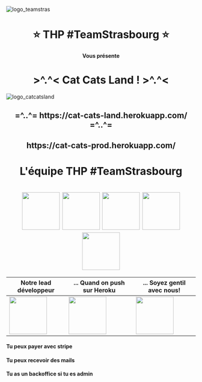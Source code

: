 ![logo_teamstras](https://user-images.githubusercontent.com/43214794/53975952-4aad6e80-4106-11e9-8771-faf25161916c.png)


<h1 align="center"> ⭐️ THP #TeamStrasbourg ⭐️ </h1>
<h4 align="center"> Vous présente </h4>
<h1 align="center"> >^.^< Cat Cats Land ! >^.^< </h1>

![logo_catcatsland](https://user-images.githubusercontent.com/43214794/53976084-95c78180-4106-11e9-8010-77510106d4c9.png)

<h2 align="center"> =^..^=  https://cat-cats-land.herokuapp.com/  =^..^= </h2>
<h2 align="center"> https://cat-cats-prod.herokuapp.com/ </h2>

<h1 align="center"> L'équipe THP #TeamStrasbourg </h1>

<h1 align="center">
<img src="https://user-images.githubusercontent.com/43214794/53977957-6d418680-410a-11e9-8905-7c4d7f32a778.png" width="100">   <img src="https://user-images.githubusercontent.com/43214794/53977958-6d418680-410a-11e9-9479-42791badc20e.png" width="100">   <img src="https://user-images.githubusercontent.com/43214794/53977959-6d418680-410a-11e9-97b9-c792e4c7bd1c.png" width="100">   <img src="https://user-images.githubusercontent.com/43214794/53977960-6d418680-410a-11e9-92ec-68d6427b6d89.png" width="100">   <img src="https://user-images.githubusercontent.com/43214794/53977961-6d418680-410a-11e9-9b68-cebe18858ef1.png" width="100">  
</h1>

Notre lead développeur | ... Quand on push sur Heroku | ... Soyez gentil avec nous!
--- | --- | ---
<img src="https://media.giphy.com/media/7NoNw4pMNTvgc/giphy.gif" width="100" height="100" /> | <img src="https://media.giphy.com/media/Nm8ZPAGOwZUQM/giphy.gif" width="100" height="100" /> | <img src="https://media.giphy.com/media/vFKqnCdLPNOKc/giphy.gif" width="100" height="100" />


<h4>Tu peux payer avec stripe</h4>
<h4>Tu peux recevoir des mails</h4>
<h4>Tu as un backoffice si tu es admin</h4>

